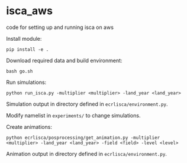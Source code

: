 # isca_aws #

code for setting up and running isca on aws

Install module:
```
pip install -e .
```

Download required data and build environment:
```
bash go.sh
```

Run simulations:
```
python run_isca.py -multiplier <multiplier> -land_year <land_year>
```
Simulation output in directory defined in `ecrlisca/environment.py`.


Modify namelist in `experiments/` to change simulations.


Create animations:
```
python ecrlisca/posprocessing/get_animation.py -multiplier <multiplier> -land_year <land_year> -field <field> -level <level>
```
Animation output in directory defined in `ecrlisca/environment.py`.
